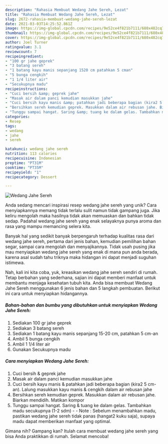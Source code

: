```yaml
---
description: "Rahasia Membuat Wedang Jahe Sereh, Lezat"
title: "Rahasia Membuat Wedang Jahe Sereh, Lezat"
slug: 2672-rahasia-membuat-wedang-jahe-sereh-lezat
date: 2021-03-03T14:25:52.861Z
image: https://img-global.cpcdn.com/recipes/9e52ce4f821b7111/680x482cq70/wedang-jahe-sereh-foto-resep-utama.jpg
thumbnail: https://img-global.cpcdn.com/recipes/9e52ce4f821b7111/680x482cq70/wedang-jahe-sereh-foto-resep-utama.jpg
cover: https://img-global.cpcdn.com/recipes/9e52ce4f821b7111/680x482cq70/wedang-jahe-sereh-foto-resep-utama.jpg
author: Joel Turner
ratingvalue: 3.1
reviewcount: 7
recipeingredient:
- "100 gr jahe geprek"
- "3 batang sereh"
- "1 batang kayu manis sepanjang 1520 cm patahkan 5 cman"
- "5 bunga cengkih"
- "1 1/4 liter air"
- "Secukupnya madu"
recipeinstructions:
- "Cuci bersih &amp; geprek jahe"
- "Masak air dalam panci kemudian masukkan jahe"
- "Cuci bersih kayu manis &amp; patahkan jadi beberapa bagian (kira2 5 cm-an). Lalung masukkan kayu manis &amp; cengkih dalam air rebusan jahe"
- "Bersihkan sereh kemudian geprek. Masukkan dalam air rebusan jahe. Biarkan mendidih. Matikan kompor"
- "Tunggu sampai hangat. Saring &amp; tuang ke dalam gelas. Tambahkan madu secukupnya (1-2 sdm)   Note : Sebelum menambahkan madu, pastikan wedang jahe sereh tidak panas (hangat2 kuku saja), supaya madu dapat memberikan manfaat yang optimal."
categories:
- Resep
tags:
- wedang
- jahe
- sereh

katakunci: wedang jahe sereh 
nutrition: 113 calories
recipecuisine: Indonesian
preptime: "PT31M"
cooktime: "PT35M"
recipeyield: "1"
recipecategory: Dessert

---
```



![Wedang Jahe Sereh](https://img-global.cpcdn.com/recipes/9e52ce4f821b7111/680x482cq70/wedang-jahe-sereh-foto-resep-utama.jpg)

Anda sedang mencari inspirasi resep wedang jahe sereh yang unik? Cara menyiapkannya memang tidak terlalu sulit namun tidak gampang juga. Jika keliru mengolah maka hasilnya tidak akan memuaskan dan bahkan tidak sedap. Padahal wedang jahe sereh yang enak selayaknya punya aroma dan rasa yang mampu memancing selera kita.

Banyak hal yang sedikit banyak berpengaruh terhadap kualitas rasa dari wedang jahe sereh, pertama dari jenis bahan, kemudian pemilihan bahan segar, sampai cara mengolah dan menyajikannya. Tidak usah pusing jika mau menyiapkan wedang jahe sereh yang enak di mana pun anda berada, karena asal sudah tahu triknya maka hidangan ini dapat menjadi suguhan istimewa.




Nah, kali ini kita coba, yuk, kreasikan wedang jahe sereh sendiri di rumah. Tetap berbahan yang sederhana, sajian ini dapat memberi manfaat untuk membantu menjaga kesehatan tubuh kita. Anda bisa membuat Wedang Jahe Sereh menggunakan 6 jenis bahan dan 5 langkah pembuatan. Berikut ini cara untuk menyiapkan hidangannya.

<!--inarticleads1-->

##### Bahan-bahan dan bumbu yang dibutuhkan untuk menyiapkan Wedang Jahe Sereh:

1. Sediakan 100 gr jahe geprek
1. Sediakan 3 batang sereh
1. Sediakan 1 batang kayu manis sepanjang 15-20 cm, patahkan 5 cm-an
1. Ambil 5 bunga cengkih
1. Ambil 1 1/4 liter air
1. Gunakan Secukupnya madu




<!--inarticleads2-->

##### Cara menyiapkan Wedang Jahe Sereh:

1. Cuci bersih &amp; geprek jahe
1. Masak air dalam panci kemudian masukkan jahe
1. Cuci bersih kayu manis &amp; patahkan jadi beberapa bagian (kira2 5 cm-an). Lalung masukkan kayu manis &amp; cengkih dalam air rebusan jahe
1. Bersihkan sereh kemudian geprek. Masukkan dalam air rebusan jahe. Biarkan mendidih. Matikan kompor
1. Tunggu sampai hangat. Saring &amp; tuang ke dalam gelas. Tambahkan madu secukupnya (1-2 sdm)  -  - Note : Sebelum menambahkan madu, pastikan wedang jahe sereh tidak panas (hangat2 kuku saja), supaya madu dapat memberikan manfaat yang optimal.




Gimana nih? Gampang kan? Itulah cara membuat wedang jahe sereh yang bisa Anda praktikkan di rumah. Selamat mencoba!
